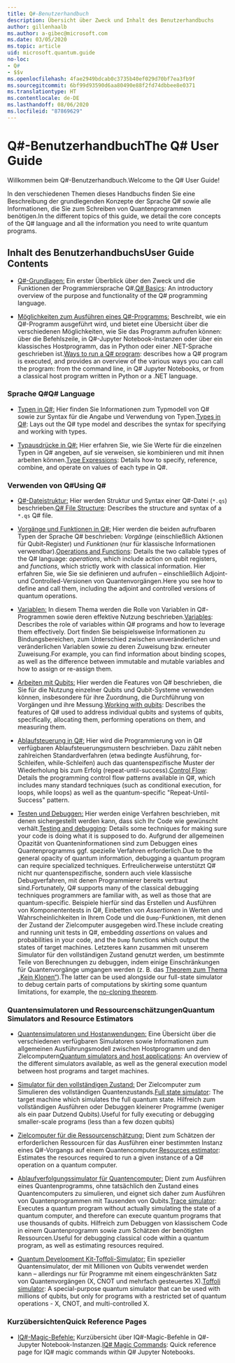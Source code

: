 ```yaml
---
title: Q#-Benutzerhandbuch
description: Übersicht über Zweck und Inhalt des Benutzerhandbuchs
author: gillenhaalb
ms.author: a-gibec@microsoft.com
ms.date: 03/05/2020
ms.topic: article
uid: microsoft.quantum.guide
no-loc:
- Q#
- $$v
ms.openlocfilehash: 4fae2949bdcab0c3735b40ef029d70bf7ea3fb9f
ms.sourcegitcommit: 6bf99d93590d6aa80490e88f2fd74dbbee8e0371
ms.translationtype: HT
ms.contentlocale: de-DE
ms.lasthandoff: 08/06/2020
ms.locfileid: "87869629"
---
```

# <a name="the-no-locq-user-guide"></a><span data-ttu-id="4dbe6-103">Q#-Benutzerhandbuch</span><span class="sxs-lookup"><span data-stu-id="4dbe6-103">The Q# User Guide</span></span>

<span data-ttu-id="4dbe6-104">Willkommen beim Q#-Benutzerhandbuch.</span><span class="sxs-lookup"><span data-stu-id="4dbe6-104">Welcome to the Q# User Guide!</span></span> 

<span data-ttu-id="4dbe6-105">In den verschiedenen Themen dieses Handbuchs finden Sie eine Beschreibung der grundlegenden Konzepte der Sprache Q# sowie alle Informationen, die Sie zum Schreiben von Quantenprogrammen benötigen.</span><span class="sxs-lookup"><span data-stu-id="4dbe6-105">In the different topics of this guide, we detail the core concepts of the Q# language and all the information you need to write quantum programs.</span></span>

## <a name="user-guide-contents"></a><span data-ttu-id="4dbe6-106">Inhalt des Benutzerhandbuchs</span><span class="sxs-lookup"><span data-stu-id="4dbe6-106">User Guide Contents</span></span>

- <span data-ttu-id="4dbe6-107">[Q#-Grundlagen:](xref:microsoft.quantum.guide.basics) Ein erster Überblick über den Zweck und die Funktionen der Programmiersprache Q#.</span><span class="sxs-lookup"><span data-stu-id="4dbe6-107">[Q# Basics](xref:microsoft.quantum.guide.basics): An introductory overview of the purpose and functionality of the Q# programming language.</span></span> 

- <span data-ttu-id="4dbe6-108">[Möglichkeiten zum Ausführen eines Q#-Programms:](xref:microsoft.quantum.guide.host-programs) Beschreibt, wie ein Q#-Programm ausgeführt wird, und bietet eine Übersicht über die verschiedenen Möglichkeiten, wie Sie das Programm aufrufen können: über die Befehlszeile, in Q#-Jupyter Notebook-Instanzen oder über ein klassisches Hostprogramm, das in Python oder einer .NET-Sprache geschrieben ist.</span><span class="sxs-lookup"><span data-stu-id="4dbe6-108">[Ways to run a Q# program](xref:microsoft.quantum.guide.host-programs): describes how a Q# program is executed, and provides an overview of the various ways you can call the program: from the command line, in Q# Jupyter Notebooks, or from a classical host program written in Python or a .NET language.</span></span>

### <a name="no-locq-language"></a><span data-ttu-id="4dbe6-109">Sprache Q#</span><span class="sxs-lookup"><span data-stu-id="4dbe6-109">Q# Language</span></span>

- <span data-ttu-id="4dbe6-110">[Typen in Q#:](xref:microsoft.quantum.guide.types) Hier finden Sie Informationen zum Typmodell von Q# sowie zur Syntax für die Angabe und Verwendung von Typen.</span><span class="sxs-lookup"><span data-stu-id="4dbe6-110">[Types in Q#](xref:microsoft.quantum.guide.types): Lays out the Q# type model and describes the syntax for specifying and working with types.</span></span>

- <span data-ttu-id="4dbe6-111">[Typausdrücke in Q#:](xref:microsoft.quantum.guide.expressions) Hier erfahren Sie, wie Sie Werte für die einzelnen Typen in Q# angeben, auf sie verweisen, sie kombinieren und mit ihnen arbeiten können.</span><span class="sxs-lookup"><span data-stu-id="4dbe6-111">[Type Expressions](xref:microsoft.quantum.guide.expressions): Details how to specify, reference, combine, and operate on values of each type in Q#.</span></span> 

### <a name="using-no-locq"></a><span data-ttu-id="4dbe6-112">Verwenden von Q#</span><span class="sxs-lookup"><span data-stu-id="4dbe6-112">Using Q#</span></span>

- <span data-ttu-id="4dbe6-113">[Q#-Dateistruktur:](xref:microsoft.quantum.guide.filestructure) Hier werden Struktur und Syntax einer Q#-Datei (`*.qs`) beschrieben.</span><span class="sxs-lookup"><span data-stu-id="4dbe6-113">[Q# File Structure](xref:microsoft.quantum.guide.filestructure): Describes the structure and syntax of a `*.qs` Q# file.</span></span>

- <span data-ttu-id="4dbe6-114">[Vorgänge und Funktionen in Q#:](xref:microsoft.quantum.guide.operationsfunctions) Hier werden die beiden aufrufbaren Typen der Sprache Q# beschrieben: *Vorgänge* (einschließlich Aktionen für Qubit-Register) und *Funktionen* (nur für klassische Informationen verwendbar).</span><span class="sxs-lookup"><span data-stu-id="4dbe6-114">[Operations and Functions](xref:microsoft.quantum.guide.operationsfunctions): Details the two callable types of the Q# language: *operations*, which include action on qubit registers, and *functions*, which strictly work with classical information.</span></span> 
    <span data-ttu-id="4dbe6-115">Hier erfahren Sie, wie Sie sie definieren und aufrufen – einschließlich Adjoint- und Controlled-Versionen von Quantenvorgängen.</span><span class="sxs-lookup"><span data-stu-id="4dbe6-115">Here you see how to define and call them, including the adjoint and controlled versions of quantum operations.</span></span>

- <span data-ttu-id="4dbe6-116">[Variablen:](xref:microsoft.quantum.guide.variables) In diesem Thema werden die Rolle von Variablen in Q#-Programmen sowie deren effektive Nutzung beschrieben.</span><span class="sxs-lookup"><span data-stu-id="4dbe6-116">[Variables](xref:microsoft.quantum.guide.variables): Describes the role of variables within Q# programs and how to leverage them effectively.</span></span> 
    <span data-ttu-id="4dbe6-117">Dort finden Sie beispielsweise Informationen zu Bindungsbereichen, zum Unterschied zwischen unveränderlichen und veränderlichen Variablen sowie zu deren Zuweisung bzw. erneuter Zuweisung.</span><span class="sxs-lookup"><span data-stu-id="4dbe6-117">For example, you can find information about binding scopes, as well as the difference between immutable and mutable variables and how to assign or re-assign them.</span></span>

- <span data-ttu-id="4dbe6-118">[Arbeiten mit Qubits:](xref:microsoft.quantum.guide.qubits) Hier werden die Features von Q# beschrieben, die Sie für die Nutzung einzelner Qubits und Qubit-Systeme verwenden können, insbesondere für ihre Zuordnung, die Durchführung von Vorgängen und ihre Messung.</span><span class="sxs-lookup"><span data-stu-id="4dbe6-118">[Working with qubits](xref:microsoft.quantum.guide.qubits): Describes the features of Q# used to address individual qubits and systems of qubits, specifically, allocating them, performing operations on them, and measuring them.</span></span> 

- <span data-ttu-id="4dbe6-119">[Ablaufsteuerung in Q#:](xref:microsoft.quantum.guide.controlflow) Hier wird die Programmierung von in Q# verfügbaren Ablaufsteuerungsmustern beschrieben. Dazu zählt neben zahlreichen Standardverfahren (etwa bedingte Ausführung, for-Schleifen, while-Schleifen) auch das quantenspezifische Muster der Wiederholung bis zum Erfolg (repeat-until-success).</span><span class="sxs-lookup"><span data-stu-id="4dbe6-119">[Control Flow](xref:microsoft.quantum.guide.controlflow): Details the programming control flow patterns available in Q#, which includes many standard techniques (such as conditional execution, for loops, while loops) as well as the quantum-specific "Repeat-Until-Success" pattern.</span></span>

- <span data-ttu-id="4dbe6-120">[Testen und Debuggen:](xref:microsoft.quantum.guide.testingdebugging) Hier werden einige Verfahren beschrieben, mit denen sichergestellt werden kann, dass sich Ihr Code wie gewünscht verhält.</span><span class="sxs-lookup"><span data-stu-id="4dbe6-120">[Testing and debugging](xref:microsoft.quantum.guide.testingdebugging): Details some techniques for making sure your code is doing what it is supposed to do.</span></span> 
    <span data-ttu-id="4dbe6-121">Aufgrund der allgemeinen Opazität von Quanteninformationen sind zum Debuggen eines Quantenprogramms ggf. spezielle Verfahren erforderlich.</span><span class="sxs-lookup"><span data-stu-id="4dbe6-121">Due to the general opacity of quantum information, debugging a quantum program can require specialized techniques.</span></span> 
    <span data-ttu-id="4dbe6-122">Erfreulicherweise unterstützt Q# nicht nur quantenspezifische, sondern auch viele klassische Debugverfahren, mit denen Programmierer bereits vertraut sind.</span><span class="sxs-lookup"><span data-stu-id="4dbe6-122">Fortunately, Q# supports many of the classical debugging techniques programmers are familiar with, as well as those that are quantum-specific.</span></span> <span data-ttu-id="4dbe6-123">Beispiele hierfür sind das Erstellen und Ausführen von Komponententests in Q#, Einbetten von *Assertionen* in Werten und Wahrscheinlichkeiten in Ihrem Code und die `Dump`-Funktionen, mit denen der Zustand der Zielcomputer ausgegeben wird.</span><span class="sxs-lookup"><span data-stu-id="4dbe6-123">These include creating and running unit tests in Q#, embedding *assertions* on values and probabilities in your code, and the `Dump` functions which output the states of target machines.</span></span> 
    <span data-ttu-id="4dbe6-124">Letzteres kann zusammen mit unserem Simulator für den vollständigen Zustand genutzt werden, um bestimmte Teile von Berechnungen zu debuggen, indem einige Einschränkungen für Quantenvorgänge umgangen werden (z. B. das [Theorem zum Thema „Kein Klonen“](xref:microsoft.quantum.concepts.pauli)).</span><span class="sxs-lookup"><span data-stu-id="4dbe6-124">The latter can be used alongside our full-state simulator to debug certain parts of computations by skirting some quantum limitations, for example, the [no-cloning theorem](xref:microsoft.quantum.concepts.pauli).</span></span>

### <a name="quantum-simulators-and-resource-estimators"></a><span data-ttu-id="4dbe6-125">Quantensimulatoren und Ressourcenschätzungen</span><span class="sxs-lookup"><span data-stu-id="4dbe6-125">Quantum Simulators and Resource Estimators</span></span>

- <span data-ttu-id="4dbe6-126">[Quantensimulatoren und Hostanwendungen:](xref:microsoft.quantum.machines) Eine Übersicht über die verschiedenen verfügbaren Simulatoren sowie Informationen zum allgemeinen Ausführungsmodell zwischen Hostprogramm und den Zielcomputern</span><span class="sxs-lookup"><span data-stu-id="4dbe6-126">[Quantum simulators and host applications](xref:microsoft.quantum.machines): An overview of the different simulators available, as well as the general execution model between host programs and target machines.</span></span>

- <span data-ttu-id="4dbe6-127">[Simulator für den vollständigen Zustand:](xref:microsoft.quantum.machines.full-state-simulator) Der Zielcomputer zum Simulieren des vollständigen Quantenzustands.</span><span class="sxs-lookup"><span data-stu-id="4dbe6-127">[Full state simulator](xref:microsoft.quantum.machines.full-state-simulator): The target machine which simulates the full quantum state.</span></span> <span data-ttu-id="4dbe6-128">Hilfreich zum vollständigen Ausführen oder Debuggen kleinerer Programme (weniger als ein paar Dutzend Qubits).</span><span class="sxs-lookup"><span data-stu-id="4dbe6-128">Useful for fully executing or debugging smaller-scale programs (less than a few dozen qubits)</span></span>

- <span data-ttu-id="4dbe6-129">[Zielcomputer für die Ressourcenschätzung:](xref:microsoft.quantum.machines.resources-estimator) Dient zum Schätzen der erforderlichen Ressourcen für das Ausführen einer bestimmten Instanz eines Q#-Vorgangs auf einem Quantencomputer.</span><span class="sxs-lookup"><span data-stu-id="4dbe6-129">[Resources estimator](xref:microsoft.quantum.machines.resources-estimator): Estimates the resources required to run a given instance of a Q# operation on a quantum computer.</span></span>

- <span data-ttu-id="4dbe6-130">[Ablaufverfolgungssimulator für Quantencomputer:](xref:microsoft.quantum.machines.qc-trace-simulator.intro) Dient zum Ausführen eines Quantenprogramms, ohne tatsächlich den Zustand eines Quantencomputers zu simulieren, und eignet sich daher zum Ausführen von Quantenprogrammen mit Tausenden von Qubits.</span><span class="sxs-lookup"><span data-stu-id="4dbe6-130">[Trace simulator](xref:microsoft.quantum.machines.qc-trace-simulator.intro): Executes a quantum program without actually simulating the state of a quantum computer, and therefore can execute quantum programs that use thousands of qubits.</span></span> <span data-ttu-id="4dbe6-131">Hilfreich zum Debuggen von klassischem Code in einem Quantenprogramm sowie zum Schätzen der benötigten Ressourcen.</span><span class="sxs-lookup"><span data-stu-id="4dbe6-131">Useful for debugging classical code within a quantum program, as well as estimating resources required.</span></span>

- <span data-ttu-id="4dbe6-132">[Quantum Development Kit-Toffoli-Simulator:](xref:microsoft.quantum.machines.toffoli-simulator) Ein spezieller Quantensimulator, der mit Millionen von Qubits verwendet werden kann – allerdings nur für Programme mit einem eingeschränkten Satz von Quantenvorgängen (X, CNOT und mehrfach gesteuertes X).</span><span class="sxs-lookup"><span data-stu-id="4dbe6-132">[Toffoli simulator](xref:microsoft.quantum.machines.toffoli-simulator): A special-purpose quantum simulator that can be used with millions of qubits, but only for programs with a restricted set of quantum operations - X, CNOT, and multi-controlled X.</span></span>

### <a name="quick-reference-pages"></a><span data-ttu-id="4dbe6-133">Kurzübersichten</span><span class="sxs-lookup"><span data-stu-id="4dbe6-133">Quick Reference Pages</span></span>

- <span data-ttu-id="4dbe6-134">[IQ#-Magic-Befehle:](xref:microsoft.quantum.guide.quickref.iqsharp) Kurzübersicht über IQ#-Magic-Befehle in Q#-Jupyter Notebook-Instanzen.</span><span class="sxs-lookup"><span data-stu-id="4dbe6-134">[IQ# Magic Commands](xref:microsoft.quantum.guide.quickref.iqsharp): Quick reference page for IQ# magic commands within Q# Jupyter Notebooks.</span></span>
